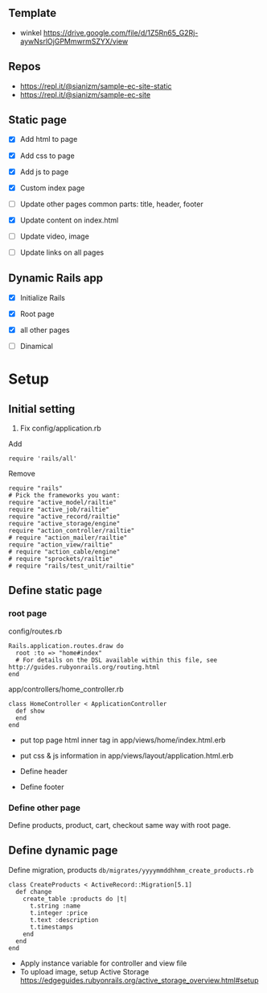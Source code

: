 ## Template

- winkel
https://drive.google.com/file/d/1Z5Rn65_G2Rj-aywNsrlOjGPMmwrmSZYX/view

## Repos

- https://repl.it/@sianizm/sample-ec-site-static
- https://repl.it/@sianizm/sample-ec-site

## Static page

- [x] Add html to page
- [x] Add css to page
- [x] Add js to page
- [x] Custom index page
- [ ] Update other pages common parts: title, header, footer
- [x] Update content on index.html
- [ ] Update video, image
- [ ] Update links on all pages


## Dynamic Rails app

- [x] Initialize Rails
- [x] Root page
- [x] all other pages
- [ ] Dinamical



# Setup 

## Initial setting 
1. Fix config/application.rb

Add 
```
require 'rails/all'
```

Remove
```
require "rails"
# Pick the frameworks you want:
require "active_model/railtie"
require "active_job/railtie"
require "active_record/railtie"
require "active_storage/engine"
require "action_controller/railtie"
# require "action_mailer/railtie"
require "action_view/railtie"
# require "action_cable/engine"
# require "sprockets/railtie"
# require "rails/test_unit/railtie"

```

## Define static page
### root page
config/routes.rb
```
Rails.application.routes.draw do
  root :to => "home#index"
  # For details on the DSL available within this file, see http://guides.rubyonrails.org/routing.html
end
```
app/controllers/home_controller.rb
```
class HomeController < ApplicationController
  def show
  end
end

```
- put top page html inner <body> tag in app/views/home/index.html.erb
- put css & js information in app/views/layout/application.html.erb


- Define header 
- Define footer 


### Define other page
Define  products, product, cart, checkout same way with root page.


## Define dynamic page
Define migration, products `db/migrates/yyyymmddhhmm_create_products.rb`
```
class CreateProducts < ActiveRecord::Migration[5.1]
  def change
    create_table :products do |t|
      t.string :name
      t.integer :price
      t.text :description
      t.timestamps
    end
  end
end

```
- Apply instance variable for controller and view file
- To upload image, setup Active Storage https://edgeguides.rubyonrails.org/active_storage_overview.html#setup

